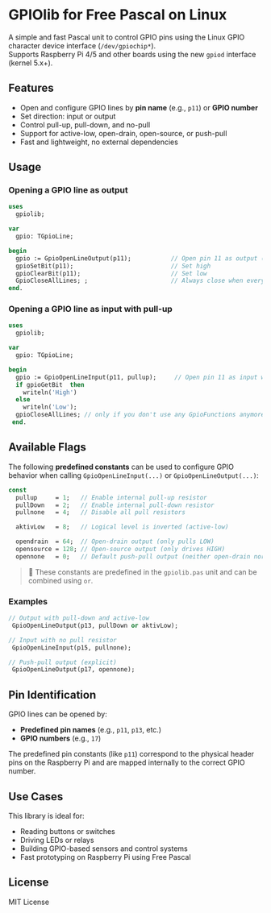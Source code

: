 # GPIOlib for Free Pascal on Linux

A simple and fast Pascal unit to control GPIO pins using the Linux GPIO character device interface (`/dev/gpiochip*`).  
Supports Raspberry Pi 4/5 and other boards using the new `gpiod` interface (kernel 5.x+).

## Features

- Open and configure GPIO lines by **pin name** (e.g., `p11`) or **GPIO number**
- Set direction: input or output
- Control pull-up, pull-down, and no-pull
- Support for active-low, open-drain, open-source, or push-pull
- Fast and lightweight, no external dependencies

## Usage

### Opening a GPIO line as output

```pascal
uses
  gpiolib;

var
  gpio: TGpioLine;

begin
  gpio := GpioOpenLineOutput(p11);           // Open pin 11 as output (default push-pull)
  gpioSetBit(p11);                           // Set high
  gpioClearBit(p11);                         // Set low
  GpioCloseAllLines; ;                       // Always close when everything is done
end.
```

### Opening a GPIO line as input with pull-up

```pascal
uses
  gpiolib;

var
  gpio: TGpioLine;

begin
  gpio := GpioOpenLineInput(p11, pullup);     // Open pin 11 as input with pull-up resistor
  if gpioGetBit  then
    writeln('High')
  else
    writeln('Low');
  gpioCloseAllLines; // only if you don't use any GpioFunctions anymore
 end.
```

## Available Flags

The following **predefined constants** can be used to configure GPIO behavior when calling `GpioOpenLineInput(...)` or `GpioOpenLineOutput(...)`:

```pascal
const
  pullup     = 1;   // Enable internal pull-up resistor
  pullDown   = 2;   // Enable internal pull-down resistor
  pullnone   = 4;   // Disable all pull resistors

  aktivLow   = 8;   // Logical level is inverted (active-low)

  opendrain  = 64;  // Open-drain output (only pulls LOW)
  opensource = 128; // Open-source output (only drives HIGH)
  opennone   = 0;   // Default push-pull output (neither open-drain nor open-source)
```

> 🔧 These constants are predefined in the `gpiolib.pas` unit and can be combined using `or`.

### Examples

```pascal
// Output with pull-down and active-low
 GpioOpenLineOutput(p13, pullDown or aktivLow);

// Input with no pull resistor
 GpioOpenLineInput(p15, pullnone);

// Push-pull output (explicit)
 GpioOpenLineOutput(p17, opennone);
```

## Pin Identification

GPIO lines can be opened by:

- **Predefined pin names** (e.g., `p11`, `p13`, etc.)
- **GPIO numbers** (e.g., `17`)

The predefined pin constants (like `p11`) correspond to the physical header pins on the Raspberry Pi and are mapped internally to the correct GPIO number.

## Use Cases

This library is ideal for:

- Reading buttons or switches
- Driving LEDs or relays
- Building GPIO-based sensors and control systems
- Fast prototyping on Raspberry Pi using Free Pascal

## License

MIT License
